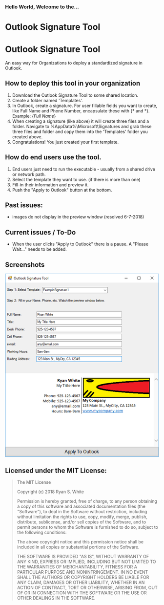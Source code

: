 ### Hello World, Welcome to the...

# Outlook Signature Tool
# Outlook Signature Tool
An easy way for Organizations to deploy a standardized signature in Outlook. 

## How to deploy this tool in your organization
1) Download the Outlook Signature Tool to some shared location. 
2) Create a folder named 'Templates'.  
3) In Outlook, create a signature. For user fillable fields you want to create, like Full Name and Phone Number, encapsulate these with {* and *}.  Example: {*Full Name*}  
4) When creating a signature (like above) it will create three files and a folder. Navigate to %AppData%\Microsoft\Signatures and grab these three files and folder and copy them into the 'Templates' folder you created above.
5) Congratulations! You just created your first template. 

## How do end users use the tool.
1) End users just need to run the executable - usually from a shared drive or network path.
2) Select the template they want to use. (if there is more than one)
3) Fill-in their information and preview it.
4) Push the "Apply to Outlook" button at the bottom.

## Past issues:
 - images do not display in the preview window (resolved 6-7-2018)

## Current issues / To-Do
 - When the user clicks "Apply to Outlook" there is a pause. A "Please Wait..." needs to be added.
 
## Screenshots
[![N|Solid](https://raw.githubusercontent.com/SunsetQuest/OutlookSignatureTool/master/OutlookSignatureTool/Docs/Screenshot.Main.2018-6-7.png)](https://github.com/SunsetQuest/OutlookSignatureTool)

## Licensed under the MIT License: 
> The MIT License
> 
> Copyright (c) 2018 Ryan S. White
> 
> Permission is hereby granted, free of charge, to any person obtaining a copy
> of this software and associated documentation files (the "Software"), to deal
> in the Software without restriction, including without limitation the rights
> to use, copy, modify, merge, publish, distribute, sublicense, and/or sell
> copies of the Software, and to permit persons to whom the Software is
> furnished to do so, subject to the following conditions:
> 
> The above copyright notice and this permission notice shall be included in
> all copies or substantial portions of the Software.
> 
> THE SOFTWARE IS PROVIDED "AS IS", WITHOUT WARRANTY OF ANY KIND, EXPRESS OR
> IMPLIED, INCLUDING BUT NOT LIMITED TO THE WARRANTIES OF MERCHANTABILITY,
> FITNESS FOR A PARTICULAR PURPOSE AND NONINFRINGEMENT. IN NO EVENT SHALL THE
> AUTHORS OR COPYRIGHT HOLDERS BE LIABLE FOR ANY CLAIM, DAMAGES OR OTHER
> LIABILITY, WHETHER IN AN ACTION OF CONTRACT, TORT OR OTHERWISE, ARISING FROM,
> OUT OF OR IN CONNECTION WITH THE SOFTWARE OR THE USE OR OTHER DEALINGS IN
> THE SOFTWARE.
